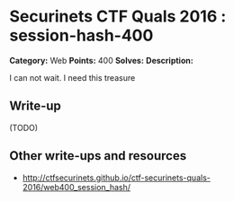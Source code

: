# Securinets CTF Quals 2016 : session-hash-400

**Category:** Web
**Points:** 400
**Solves:** 
**Description:**

I can not wait. I need this treasure

## Write-up

(TODO)

## Other write-ups and resources

* http://ctfsecurinets.github.io/ctf-securinets-quals-2016/web400_session_hash/
